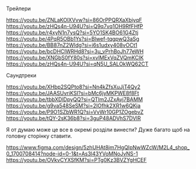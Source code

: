 Трейлери

https://youtu.be/ZNLaKOlXVvw?si=86OrPPQRXaXbiyqF
https://youtu.be/zHQs4n-U94U?si=Q9q7vq1OH9RfFHfP
https://youtu.be/r4xyN1n7ysQ?si=5YO1SK4BO61G4Ztj
https://youtu.be/4PqR5OBb1Ys?si=Blwef-tqgpwQ3aSg
https://youtu.be/BB87nZ2Wldg?si=i6s1udxy408vOCt1
https://youtu.be/bcDHClWRHd8?si=3u_vPrhBoJh77eWH
https://youtu.be/XNGbS0fY80s?si=xvlMExVqZVQmKCIK
https://youtu.be/zHQs4n-U94U?si=qN5U_SALOkWQ62CT

Саундтреки

https://youtu.be/XHbp2SQPto8?si=Nn4kZfsXuJjT4Qy2
https://youtu.be/JAASUvriKSI?si=bMc6jyMKPWE8f8Ft
https://youtu.be/tbbXDlDpyQQ?si=QTIm2JZxAvj7BAMM
https://youtu.be/g9va548SeSM?si=2IOfhk2XR1w6QKja
https://youtu.be/P9O1SZbWR1Q?si=VvWr10GP1ZOgebvZ
https://youtu.be/tQY-2sK36b8?si=3guP48ADVhS7DVlR


Я от думаю може це все в окремі розділи винести? Дуже багато щоб на головну сторінку ставити.



https://www.figma.com/design/5zhUHAt8jm7HgQIpNwWZcW/M2L4_shop_0_1700708414?node-id=0-1&t=As3l43YVoMNoJvNS-1
https://youtu.be/OVkvCYXSfKM?si=PTg0Kz3BVZYgHCEF
